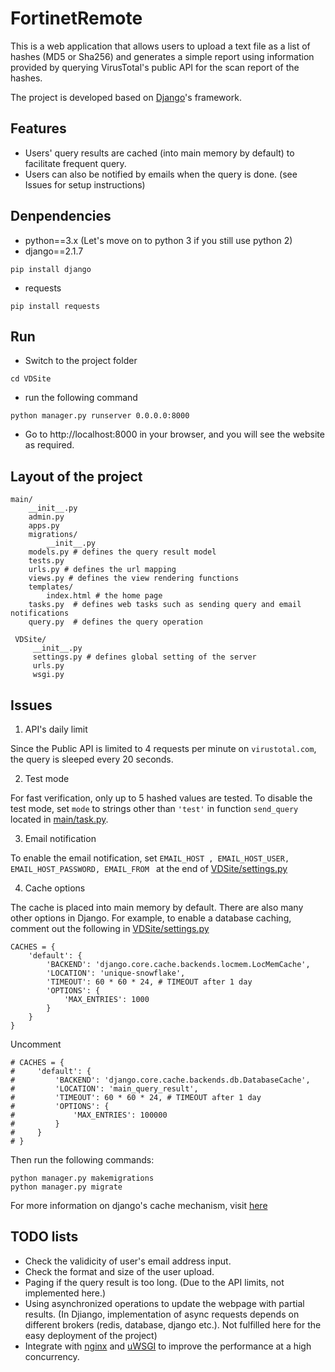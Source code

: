 # FortinetRemote
This is a web application that allows users to upload a text
file as a list of hashes (MD5 or Sha256) and generates a simple report using
information provided by querying VirusTotal's public API for the scan report of the hashes.

The project is developed based on [Django](https://www.djangoproject.com/)'s framework.
## Features
* Users' query results are cached (into main memory by default) to facilitate frequent query.
* Users can also be notified by emails when the query is done. (see Issues for setup instructions)
## Denpendencies
* python==3.x (Let's move on to python 3 if you still use python 2)
* django==2.1.7
```
pip install django
```
* requests
```
pip install requests
```

## Run
* Switch to the project folder
```
cd VDSite
```
* run the following command
```
python manager.py runserver 0.0.0.0:8000
```
* Go to http://localhost:8000 in your browser, and you will see the website as required.
## Layout of the project
```
main/
    __init__.py
    admin.py
    apps.py
    migrations/
        __init__.py
    models.py # defines the query result model
    tests.py
    urls.py # defines the url mapping
    views.py # defines the view rendering functions
    templates/
        index.html # the home page
    tasks.py  # defines web tasks such as sending query and email notifications
    query.py  # defines the query operation
    
 VDSite/
     __init__.py
     settings.py # defines global setting of the server
     urls.py
     wsgi.py
```

## Issues
1. API's daily limit

Since the Public API is limited to 4 requests per minute on `virustotal.com`, the query is sleeped every 20 seconds.

2. Test mode

For fast verification, only up to 5 hashed values are tested. To disable the test mode, set `mode` to strings other than `'test'` in function `send_query` located in [main/task.py](VDSite/main/tasks.py).

3. Email notification

To enable the email notification, set `EMAIL_HOST , EMAIL_HOST_USER, EMAIL_HOST_PASSWORD, EMAIL_FROM ` at the end of [VDSite/settings.py](VDSite/VDSite/settings.py)

4. Cache options

The cache is placed into main memory by default. There are also many other options in Django. For example, to enable a database caching, comment out the following in [VDSite/settings.py](VDSite/VDSite/settings.py)
```
CACHES = {
    'default': {
        'BACKEND': 'django.core.cache.backends.locmem.LocMemCache',
        'LOCATION': 'unique-snowflake',
        'TIMEOUT': 60 * 60 * 24, # TIMEOUT after 1 day
        'OPTIONS': {
            'MAX_ENTRIES': 1000
        }
    }
}
```
Uncomment
```
# CACHES = {
#     'default': {
#         'BACKEND': 'django.core.cache.backends.db.DatabaseCache',
#         'LOCATION': 'main_query_result',
#         'TIMEOUT': 60 * 60 * 24, # TIMEOUT after 1 day
#         'OPTIONS': {
#             'MAX_ENTRIES': 100000
#         }
#     }
# }
```
Then run the following commands:
```
python manager.py makemigrations
python manager.py migrate
```
For more information on django's cache mechanism, visit [here](https://docs.djangoproject.com/en/2.1/topics/cache/)

## TODO lists
* Check the validicity of user's email address input.
* Check the format and size of the user upload. 
* Paging if the query result is too long. (Due to the API limits, not implemented here.)
* Using asynchronized operations to update the webpage with partial results. (In Djiango, implementation of async requests depends on different brokers (redis, database, django etc.). Not fulfilled here for the easy deployment of the project)
* Integrate with [nginx](https://www.nginx.com/) and [uWSGI](https://uwsgi-docs.readthedocs.io/en/latest/) to improve the performance at a high concurrency.
